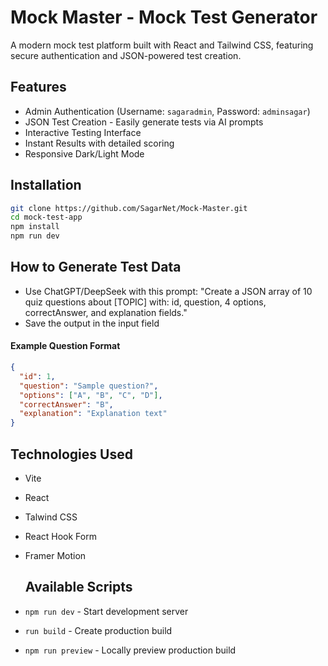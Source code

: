 # Mock Master - Mock Test Generator

A modern mock test platform built with React and Tailwind CSS, featuring secure authentication and JSON-powered test creation.

## Features
- Admin Authentication (Username: `sagaradmin`, Password: `adminsagar`)
- JSON Test Creation - Easily generate tests via AI prompts
- Interactive Testing Interface
- Instant Results with detailed scoring
- Responsive Dark/Light Mode

## Installation
```bash
git clone https://github.com/SagarNet/Mock-Master.git
cd mock-test-app
npm install
npm run dev
```
## How to Generate Test Data

- Use ChatGPT/DeepSeek with this prompt:
"Create a JSON array of 10 quiz questions about [TOPIC] with: id, question, 4 options, correctAnswer, and explanation fields."
- Save the output in the input field


#### Example Question Format
```json
{
  "id": 1,
  "question": "Sample question?",
  "options": ["A", "B", "C", "D"],
  "correctAnswer": "B",
  "explanation": "Explanation text"
}
```
## Technologies Used
- Vite
- React
- Talwind CSS
- React Hook Form
- Framer Motion

  ## Available Scripts
- ```npm run dev``` - Start development server
- ```run build``` - Create production build
- ```npm run preview``` - Locally preview production build
